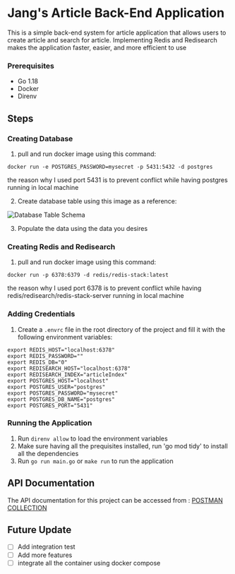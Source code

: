 # Jang's Article Back-End Application
This is a simple back-end system for article application that allows users to create article and search for article. Implementing Redis and Redisearch makes the application faster, easier, and more efficient to use

### Prerequisites
- Go 1.18
- Docker
- Direnv 

## Steps
### Creating Database
1. pull and run docker image using this command:

```
docker run -e POSTGRES_PASSWORD=mysecret -p 5431:5432 -d postgres
```

the reason why I used port 5431 is to prevent conflict while having postgres running in local machine

2. Create database table using this image as a reference:

![Database Table Schema](https://drive.google.com/uc?export=view&id=1brNUJ4-IldS-wPRlIyjT1MBfeO-jGR-o)

3. Populate the data using the data you desires


### Creating Redis and Redisearch
1. pull and run docker image using this command:

```
docker run -p 6378:6379 -d redis/redis-stack:latest
```
the reason why I used port 6378 is to prevent conflict while having redis/redisearch/redis-stack-server running in local machine


### Adding Credentials
1. Create a `.envrc` file in the root directory of the project and fill it with the following environment variables:

```
export REDIS_HOST="localhost:6378"
export REDIS_PASSWORD=""
export REDIS_DB="0"
export REDISEARCH_HOST="localhost:6378"
export REDISEARCH_INDEX="articleIndex"
export POSTGRES_HOST="localhost"
export POSTGRES_USER="postgres"
export POSTGRES_PASSWORD="mysecret"
export POSTGRES_DB_NAME="postgres"
export POSTGRES_PORT="5431"
```

### Running the Application
1. Run `direnv allow` to load the environment variables
2. Make sure having all the prequisites installed, run 'go mod tidy' to install all the dependencies
3. Run `go run main.go` or `make run` to run the application


## API Documentation

The API documentation for this project can be accessed from : [POSTMAN COLLECTION](https://documenter.getpostman.com/view/20605497/2s8ZDbWg1N)

## Future Update

- [ ] Add integration test
- [ ] Add more features
- [ ] integrate all the container using docker compose